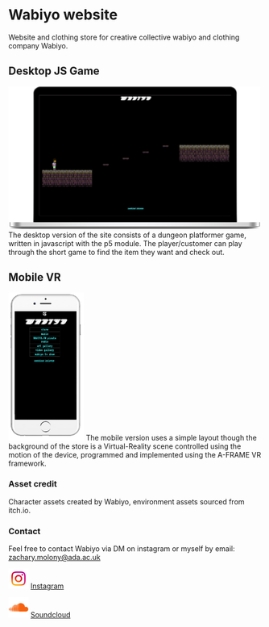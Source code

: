 # Wabiyo website

Website and clothing store for creative collective wabiyo and clothing company Wabiyo. 

## Desktop JS Game

<img src="assets/readme/desktop.png" alt="desktop" width="500px"/>
The desktop version of the site consists of a dungeon platformer game, written in javascript with the p5 module. The player/customer can play through the short game to find the item they want and check out.

## Mobile VR

<img src="assets/readme/iphone.png" alt="mobile" width="150px"/>
The mobile version uses a simple layout though the background of the store is a Virtual-Reality scene controlled using the motion of the device, programmed and implemented using the A-FRAME VR framework. 

### Asset credit

Character assets created by Wabiyo, environment assets sourced from itch.io.

### Contact

Feel free to contact Wabiyo via DM on instagram or myself by email: zachary.molony@ada.ac.uk

<img src="assets/readme/instagram.jpg" alt="instagram" width="40px"/>  [Instagram](https://www.instagram.com/wab.iyo/)
    
<img src="assets/readme/soundcloud.png" alt="sondcloud" width="40px"/> [Soundcloud](https://soundcloud.com/wabiyo)
